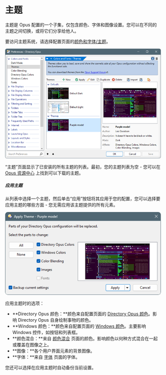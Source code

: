 # 主题

主题是 Opus 配置的一个子集，仅包含颜色、字体和图像设置。您可以在不同的主题之间切换，或将它们分享给他人。

要访问主题系统，请选择配置页面的[颜色和字体/主题](/Manual/preferences/preferences_categories/colors_and_fonts/themes.zh.md)。

![](/Manual/images/media/13/themes.png)

“主题”页面显示了已安装的所有主题的列表。最初，您的主题列表为空 - 您可以在 [Opus 资源中心](http://www.gpsoft.com.au/DScripts/redirect.asp?page=themes) 上找到可以下载的主题。

##### 应用主题

从列表中选择一个主题，然后单击“应用”按钮将其应用于您的配置，您可以选择要应用主题的哪些方面 - 您无需应用该主题提供的所有元素。

![](/Manual/images/media/13/themes_apply.png)

应用主题时的选项：

- **Directory Opus 颜色：**颜色来自配置页面的 [Directory Opus 颜色](/Manual/preferences/preferences_categories/colors_and_fonts/directory_opus_colors.zh.md)。影响 Directory Opus 自身绘制事物的颜色。
- **Windows 颜色：**颜色来自配置页面的 [Windows 颜色](/Manual/preferences/preferences_categories/colors_and_fonts/windows_colors.zh.md)。主要影响 Windows 控件，如按钮和列表框。
- **颜色混合：**来自 [颜色混合](/Manual/preferences/preferences_categories/colors_and_fonts/color_blending.zh.md) 页面的颜色。影响颜色以何种方式混合在一起或覆盖在图像之上。
- **图像：**各个用户界面元素的背景图像。
- **字体：**来自 [字体](/Manual/preferences/preferences_categories/colors_and_fonts/fonts.zh.md) 页面的字体。

您还可以选择在应用主题时自动备份当前设置。